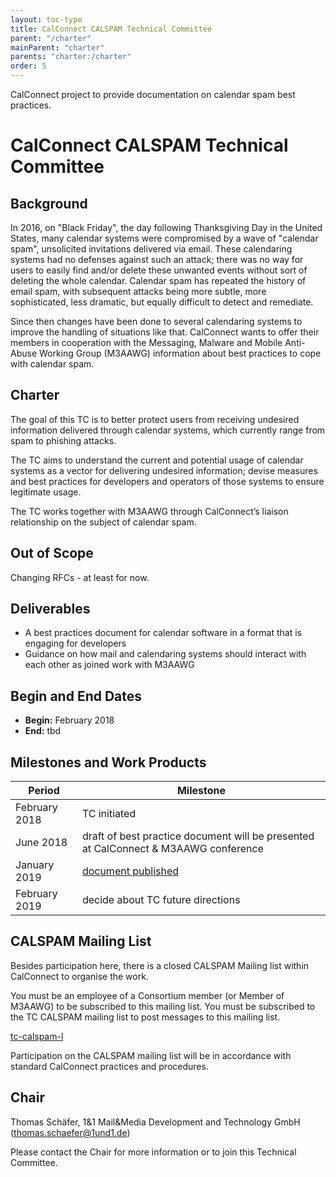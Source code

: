 ```yaml
---
layout: toc-type
title: CalConnect CALSPAM Technical Committee
parent: "/charter"
mainParent: "charter"
parents: "charter:/charter"
order: 5
---
```


CalConnect project to provide documentation on calendar spam best practices.

# CalConnect CALSPAM Technical Committee

## Background

In 2016, on "Black Friday", the day following Thanksgiving Day in the United States, many calendar systems were compromised by a wave of "calendar spam", unsolicited invitations delivered via email. These calendaring systems had no defenses against such an attack; there was no way for users to easily find and/or delete these unwanted events without sort of deleting the whole calendar. Calendar spam has repeated the history of email spam, with subsequent attacks being more subtle, more sophisticated, less dramatic, but equally difficult to detect and remediate.

Since then changes have been done to several calendaring systems to improve the handling of situations like that. CalConnect wants to offer their members in cooperation with the Messaging, Malware and Mobile Anti-Abuse Working Group (M3AAWG) information about best practices to cope with calendar spam.

## Charter

The goal of this TC is to better protect users from receiving undesired information delivered through calendar systems, which currently range from spam to phishing attacks.

The TC aims to understand the current and potential usage of calendar systems as a vector for delivering undesired information; devise measures and best practices for developers and operators of those systems to ensure legitimate usage.

The TC works together with M3AAWG through CalConnect’s liaison relationship on the subject of calendar spam.

## Out of Scope 

Changing RFCs - at least for now.
 
## Deliverables

* A best practices document for calendar software in a format that is engaging for developers
* Guidance on how mail and calendaring systems should interact with each other as joined work with M3AAWG

## Begin and End Dates

* **Begin:** February 2018
* **End:** tbd

## Milestones and Work Products

| Period | Milestone |
| --- | --- |
| February 2018 |	TC initiated |
| June 2018 | draft of best practice document will be presented at CalConnect & M3AAWG conference |
| January 2019 | [document published](https://standards.calconnect.org/csd/cc-18003.html) |
| February 2019 | decide about TC future directions |

## CALSPAM Mailing List

Besides participation here, there is a closed CALSPAM Mailing list within CalConnect to organise the work.

You must be an employee of a Consortium member (or Member of M3AAWG) to be subscribed to this mailing list.
You must be subscribed to the TC CALSPAM mailing list to post messages to this mailing list.

[tc-calspam-l](mailto:tc-calspam-l@lists.calconnect.org)

Participation on the CALSPAM mailing list will be in accordance with standard CalConnect practices and procedures.

## Chair 

Thomas Schäfer, 1&1 Mail&Media Development and Technology GmbH ([thomas.schaefer@1und1.de](mailto:thomas.schaefer@1und1.de))

Please contact the Chair for more information or to join this Technical Committee.
